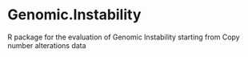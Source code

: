 # Genomic.Instability
R package for the evaluation of Genomic Instability starting from Copy number alterations data
